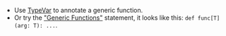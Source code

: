 - Use [TypeVar](https://docs.python.org/3/library/typing.html#typing.TypeVar) to annotate a generic function.
- Or try the ["Generic Functions"](https://docs.python.org/3/reference/compound_stmts.html#generic-functions) statement, it looks like this: `def func[T](arg: T): ...`.
